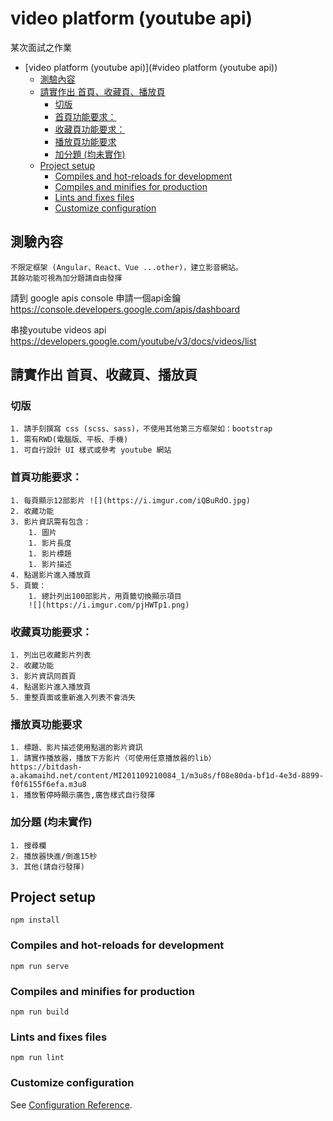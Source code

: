 # video platform (youtube api) 
某次面試之作業
- [video platform (youtube api)](#video platform (youtube api))
  - [測驗內容](#測驗內容)
  - [請實作出 首頁、收藏頁、播放頁](#請實作出-首頁收藏頁播放頁)
    - [切版](#切版)
    - [首頁功能要求：](#首頁功能要求)
    - [收藏頁功能要求：](#收藏頁功能要求)
    - [播放頁功能要求](#播放頁功能要求)
    - [加分題 (均未實作)](#加分題-均未實作)
  - [Project setup](#project-setup)
    - [Compiles and hot-reloads for development](#compiles-and-hot-reloads-for-development)
    - [Compiles and minifies for production](#compiles-and-minifies-for-production)
    - [Lints and fixes files](#lints-and-fixes-files)
    - [Customize configuration](#customize-configuration)

## 測驗內容

    不限定框架 (Angular、React、Vue ...other)，建立影音網站。
    其餘功能可視為加分題請自由發揮


請到 google apis console 申請一個api金鑰
https://console.developers.google.com/apis/dashboard

串接youtube videos api 
https://developers.google.com/youtube/v3/docs/videos/list


## 請實作出 首頁、收藏頁、播放頁
    
### 切版
    1. 請手刻撰寫 css (scss、sass)，不使用其他第三方框架如：bootstrap
    1. 需有RWD(電腦版、平板、手機)
    1. 可自行設計 UI 樣式或參考 youtube 網站

### 首頁功能要求：
    1. 每頁顯示12部影片 ![](https://i.imgur.com/iQBuRdO.jpg)
    2. 收藏功能
    3. 影片資訊需有包含：
        1. 圖片
        1. 影片長度
        1. 影片標題
        1. 影片描述
    4. 點選影片進入播放頁
    5. 頁籤：
        1. 總計列出100部影片，用頁籤切換顯示項目
        ![](https://i.imgur.com/pjHWTp1.png)
        
### 收藏頁功能要求：
    1. 列出已收藏影片列表
    2. 收藏功能
    3. 影片資訊同首頁
    4. 點選影片進入播放頁
    5. 重整頁面或重新進入列表不會消失 

### 播放頁功能要求
    1. 標題、影片描述使用點選的影片資訊
    1. 請實作播放器，播放下方影片（可使用任意播放器的lib）
    https://bitdash-a.akamaihd.net/content/MI201109210084_1/m3u8s/f08e80da-bf1d-4e3d-8899-f0f6155f6efa.m3u8
    1. 播放暫停時顯示廣告,廣告樣式自行發揮

### 加分題 (均未實作)
    1. 搜尋欄
    2. 播放器快進/倒進15秒
    3. 其他(請自行發揮)
    
## Project setup
```
npm install
```

### Compiles and hot-reloads for development
```
npm run serve
```

### Compiles and minifies for production
```
npm run build
```

### Lints and fixes files
```
npm run lint
```

### Customize configuration
See [Configuration Reference](https://cli.vuejs.org/config/).

